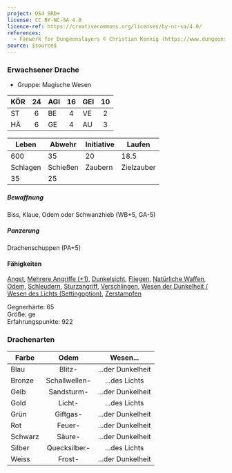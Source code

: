 ```yaml
---
project: DS4 SRD+
license: CC BY-NC-SA 4.0
licence-ref: https://creativecommons.org/licenses/by-nc-sa/4.0/
references: 
  - Fanwerk for Dungeonslayers © Christian Kennig (https://www.dungeonslayers.net/)
source: $source$
---
```


### Erwachsener Drache

- Gruppe: Magische Wesen

| KÖR | 24  | AGI | 16  | GEI | 10  |
| :-- | :-: | :-- | :-: | :-- | :-: |
| ST  |  6  | BE  |  4  | VE  |  2  |
| HÄ  |  6  | GE  |  4  | AU  |  3  |

| Leben    | Abwehr   | Initiative | Laufen     |
| -------- | -------- | ---------- | ---------- |
| 600      | 35       | 20         | 18.5       |
| Schlagen | Schießen | Zaubern    | Zielzauber |
| 35       | 25       |            |            |

##### Bewaffnung

Biss, Klaue, Odem oder Schwanzhieb (WB+5, GA-5)

##### Panzerung

Drachenschuppen (PA+5)

#### Fähigkeiten

[Angst](drache-angst.md), [Mehrere Angriffe (+1)](drache-mehrere-angriffe.md), [Dunkelsicht](dunkelsicht.md), [Fliegen](fliegen4.md), [Natürliche Waffen](natuerliche-waffen.md), [Odem](drache-odem.md), [Schleudern](schleudern.md), [Sturzangriff](sturzangriff.md), [Verschlingen](verschlingen.md), [Wesen der Dunkelheit / Wesen des Lichts (Settingoption)](wdwl.md), [Zerstampfen](zerstampfen.md)

Gegnerhärte: 65  
Größe: ge  
Erfahrungspunkte: 922

### Drachenarten

| Farbe   |     Odem      |     Wesen...      |
| ------- | :-----------: | :---------------: |
| Blau    |    Blitz-     | ...der Dunkelheit |
| Bronze  | Schallwellen- |   ...des Lichts   |
| Gelb    |  Sandsturm-   | ...der Dunkelheit |
| Gold    |    Licht-     |   ...des Lichts   |
| Grün    |   Giftgas-    | ...der Dunkelheit |
| Rot     |    Feuer-     | ...der Dunkelheit |
| Schwarz |    Säure-     | ...der Dunkelheit |
| Silber  | Quecksilber-  |   ...des Lichts   |
| Weiss   |    Frost-     | ...der Dunkelheit |


